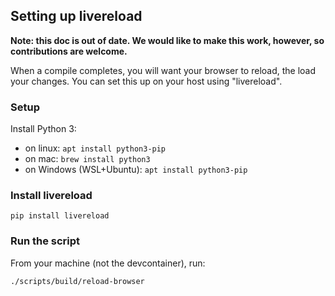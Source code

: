 ## Setting up livereload

**Note: this doc is out of date. We would like to make this work, however, so contributions are welcome.**

When a compile completes, you will want your browser to reload, the load your changes. You can set this up on your host using "livereload".

### Setup

Install Python 3:

- on linux: `apt install python3-pip`
- on mac: `brew install python3`
- on Windows (WSL+Ubuntu): `apt install python3-pip`

### Install livereload

`pip install livereload`

### Run the script

From your machine (not the devcontainer), run:

`./scripts/build/reload-browser`
